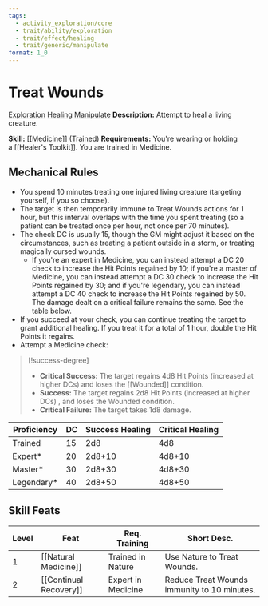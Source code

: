```yaml
---
tags:
  - activity_exploration/core
  - trait/ability/exploration
  - trait/effect/healing
  - trait/generic/manipulate
format: 1_0
---
```

# Treat Wounds

[Exploration](Exploration.md "Action & Ability Trait") [Healing](Healing.md "Effect Trait") [Manipulate](Manipulate.md "General Trait")
**Description:** Attempt to heal a living creature.

**Skill:** [[Medicine]] (Trained)
**Requirements:** You're wearing or holding a [[Healer's Toolkit]]. You are trained in Medicine.

## Mechanical Rules

- You spend 10 minutes treating one injured living creature (targeting yourself, if you so choose).
- The target is then temporarily immune to Treat Wounds actions for 1 hour, but this interval overlaps with the time you spent treating (so a patient can be treated once per hour, not once per 70 minutes).  
- The check DC is usually 15, though the GM might adjust it based on the circumstances, such as treating a patient outside in a storm, or treating magically cursed wounds.
	- If you're an expert in Medicine, you can instead attempt a DC 20 check to increase the Hit Points regained by 10; if you're a master of Medicine, you can instead attempt a DC 30 check to increase the Hit Points regained by 30; and if you're legendary, you can instead attempt a DC 40 check to increase the Hit Points regained by 50. The damage dealt on a critical failure remains the same.  See the table below.
- If you succeed at your check, you can continue treating the target to grant additional healing. If you treat it for a total of 1 hour, double the Hit Points it regains.  
- Attempt a Medicine check:

> [!success-degree] 
>- **Critical Success:** The target regains 4d8 Hit Points (increased at higher DCs) and loses the [[Wounded]] condition. 
>- **Success:** The target regains 2d8 Hit Points (increased at higher DCs) , and loses the Wounded condition.  
>- **Critical Failure:** The target takes 1d8 damage.

| **Proficiency** | **DC** | **Success Healing** | **Critical Healing** |
| --------------- | ------ | ------------------- | -------------------- |
| Trained         | 15     | 2d8                 | 4d8                  |
| Expert*         | 20     | 2d8+10              | 4d8+10               |
| Master*         | 30     | 2d8+30              | 4d8+30               |
| Legendary*      | 40     | 2d8+50              | 4d8+50               |

## Skill Feats

| Level | Feat                   | Req. Training      | Short Desc.                                 |
| ----- | ---------------------- | ------------------ | ------------------------------------------- |
| 1     | [[Natural Medicine]]   | Trained in Nature  | Use Nature to Treat Wounds.                 |
| 2     | [[Continual Recovery]] | Expert in Medicine | Reduce Treat Wounds immunity to 10 minutes. |


